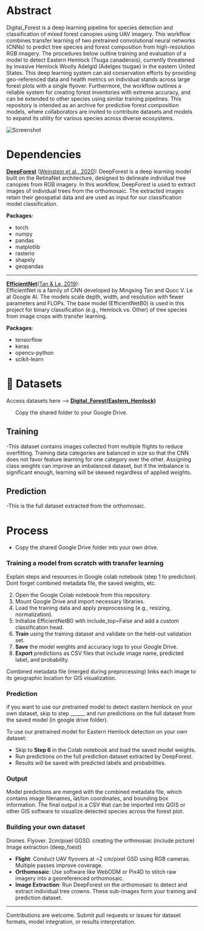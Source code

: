 # Abstract

Digital_Forest is a deep learning pipeline for species detection and classification of mixed forest canopies using UAV imagery. This workflow combines transfer learning of two pretrained convolutional neural networks (CNNs) to predict tree species and forest composition from high-resolution RGB imagery. The procedures below outline training and evaluation of a model to detect Eastern Hemlock (Tsuga canadensis), currently threatened by invasive Hemlock Woolly Adelgid (Adelges tsugae) in the eastern United States. This deep learning system can aid conservation efforts by providing geo-referenced data and health metrics on individual stands across large forest plots with a single flyover. Furthermore, the workflow outlines a reliable system for creating forest inventories with extreme accuracy, and can be extended to other species using similar training pipelines. This repository is intended as an archive for predictive forest composition models, where collaborators are invited to contribute datasets and models to expand its utility for various species across diverse ecosystems.


![Screenshot](images/Screenshot%202025-06-05%20095418.png)

# Dependencies

**[DeepForest](https://github.com/weecology/DeepForest)** ([Weinstein et al., 2020](https://doi.org/10.1038/s41597-020-0449-9)):  DeepForest is a deep learning model built on the RetinaNet architecture, designed to delineate individual tree canopies from RGB imagery. In this workflow, DeepForest is used to extract images of individual trees from the orthomosaic. The extracted images retain their geospatial data and are used as input for our classification model classification.

**Packages**:
- torch
- numpy
- pandas
- matplotlib
- rasterio
- shapely
- geopandas

---

**[EfficientNet](https://github.com/tensorflow/tpu/tree/master/models/official/efficientnet)**([Tan & Le, 2019](https://arxiv.org/abs/1905.11946)):  
  EfficientNet is a family of CNN developed by Mingxing Tan and Quoc V. Le at Google AI. The models scale depth, width, and resolution with fewer parameters and FLOPs. The base model (EfficientNetB0) is used in this project for binary classification (e.g., Hemlock vs. Other) of tree species from image crops with transfer learning.

**Packages**:
- tensorflow
- keras
- opencv-python
- scikit-learn



# 📁 Datasets

Access datasets here --> [**Digital_Forest(Eastern_Hemlock)**](https://drive.google.com/drive/folders/1v7P8ayvgNeTtqQJLFxYiCn26fgUE1_lM)

&nbsp; &nbsp; &nbsp; Copy the shared folder to your Google Drive. 

## Training
-This dataset contains images collected from multiple flights to reduce overfitting. Training data categories are balanced in size so that the CNN does not favor feature learning for one category over the other. Assigning class weights can improve an imbalanced dataset, but if the imbalance is significant enough, learning will be skewed regardless of applied weights. 
   
## Prediction 
-This is the full dataset extracted from the orthomosaic. 

# Process

- Copy the shared Google Drive folder into your own drive.

### Training a model from scratch with transfer learning
Explain steps and resources in Google colab notebook (step 1 to prediction). Dont forget combined metadata file, the
saved weights, etc.

2. Open the Google Colab notebook from this repository.
3. Mount Google Drive and import necessary libraries.
4. Load the training data and apply preprocessing (e.g., resizing, normalization).
5. Initialize EfficientNetB0 with include_top=False and add a custom classification head.
6. **Train** using the training dataset and validate on the held-out validation set.
7. **Save** the model weights and accuracy logs to your Google Drive.
8. **Export** predictions as CSV files that include image name, predicted label, and probability.

Combined metadata file (merged during preprocessing) links each image to its geographic location for GIS visualization.

### Prediction
if you want to use our pretrained model to detect eastern hemlock on your own dataset, skip to step ______ and run predictions on the full dataset from the saved model (in google drive folder). 

To use our pretrained model for Eastern Hemlock detection on your own dataset:

- Skip to **Step 6** in the Colab notebook and load the saved model weights.
- Run predictions on the full prediction dataset extracted by DeepForest.
- Results will be saved with predicted labels and probabilities.
### Output
Model predictions are merged with the combined metadata file, which contains image filenames, lat/lon coordinates, and bounding box information. The final output is a CSV that can be imported into QGIS or other GIS software to visualize detected species across the forest plot.

### Building your own dataset
Drones. Flyover. 2cm/pixel GGSD. creating the orthmosiac (include picture) Image extraction (deep_foest)

- **Flight**: Conduct UAV flyovers at ~2 cm/pixel GSD using RGB cameras. Multiple passes improve coverage.
- **Orthomosaic**: Use software like WebODM or Pix4D to stitch raw imagery into a georeferenced orthomosaic.
- **Image Extraction**: Run DeepForest on the orthomosaic to detect and extract individual tree crowns. These sub-images form your training and prediction dataset.

---

Contributions are welcome. Submit pull requests or issues for dataset formats, model integration, or results interpretation.
